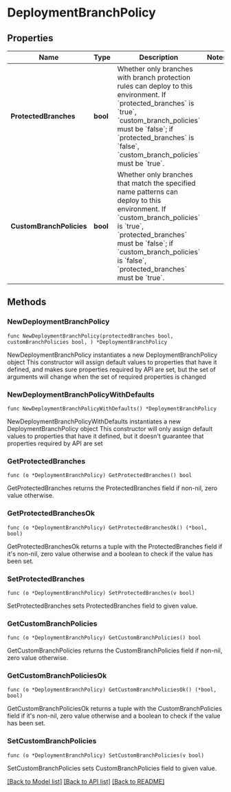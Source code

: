 # DeploymentBranchPolicy

## Properties

Name | Type | Description | Notes
------------ | ------------- | ------------- | -------------
**ProtectedBranches** | **bool** | Whether only branches with branch protection rules can deploy to this environment. If &#x60;protected_branches&#x60; is &#x60;true&#x60;, &#x60;custom_branch_policies&#x60; must be &#x60;false&#x60;; if &#x60;protected_branches&#x60; is &#x60;false&#x60;, &#x60;custom_branch_policies&#x60; must be &#x60;true&#x60;. | 
**CustomBranchPolicies** | **bool** | Whether only branches that match the specified name patterns can deploy to this environment.  If &#x60;custom_branch_policies&#x60; is &#x60;true&#x60;, &#x60;protected_branches&#x60; must be &#x60;false&#x60;; if &#x60;custom_branch_policies&#x60; is &#x60;false&#x60;, &#x60;protected_branches&#x60; must be &#x60;true&#x60;. | 

## Methods

### NewDeploymentBranchPolicy

`func NewDeploymentBranchPolicy(protectedBranches bool, customBranchPolicies bool, ) *DeploymentBranchPolicy`

NewDeploymentBranchPolicy instantiates a new DeploymentBranchPolicy object
This constructor will assign default values to properties that have it defined,
and makes sure properties required by API are set, but the set of arguments
will change when the set of required properties is changed

### NewDeploymentBranchPolicyWithDefaults

`func NewDeploymentBranchPolicyWithDefaults() *DeploymentBranchPolicy`

NewDeploymentBranchPolicyWithDefaults instantiates a new DeploymentBranchPolicy object
This constructor will only assign default values to properties that have it defined,
but it doesn't guarantee that properties required by API are set

### GetProtectedBranches

`func (o *DeploymentBranchPolicy) GetProtectedBranches() bool`

GetProtectedBranches returns the ProtectedBranches field if non-nil, zero value otherwise.

### GetProtectedBranchesOk

`func (o *DeploymentBranchPolicy) GetProtectedBranchesOk() (*bool, bool)`

GetProtectedBranchesOk returns a tuple with the ProtectedBranches field if it's non-nil, zero value otherwise
and a boolean to check if the value has been set.

### SetProtectedBranches

`func (o *DeploymentBranchPolicy) SetProtectedBranches(v bool)`

SetProtectedBranches sets ProtectedBranches field to given value.


### GetCustomBranchPolicies

`func (o *DeploymentBranchPolicy) GetCustomBranchPolicies() bool`

GetCustomBranchPolicies returns the CustomBranchPolicies field if non-nil, zero value otherwise.

### GetCustomBranchPoliciesOk

`func (o *DeploymentBranchPolicy) GetCustomBranchPoliciesOk() (*bool, bool)`

GetCustomBranchPoliciesOk returns a tuple with the CustomBranchPolicies field if it's non-nil, zero value otherwise
and a boolean to check if the value has been set.

### SetCustomBranchPolicies

`func (o *DeploymentBranchPolicy) SetCustomBranchPolicies(v bool)`

SetCustomBranchPolicies sets CustomBranchPolicies field to given value.



[[Back to Model list]](../README.md#documentation-for-models) [[Back to API list]](../README.md#documentation-for-api-endpoints) [[Back to README]](../README.md)


